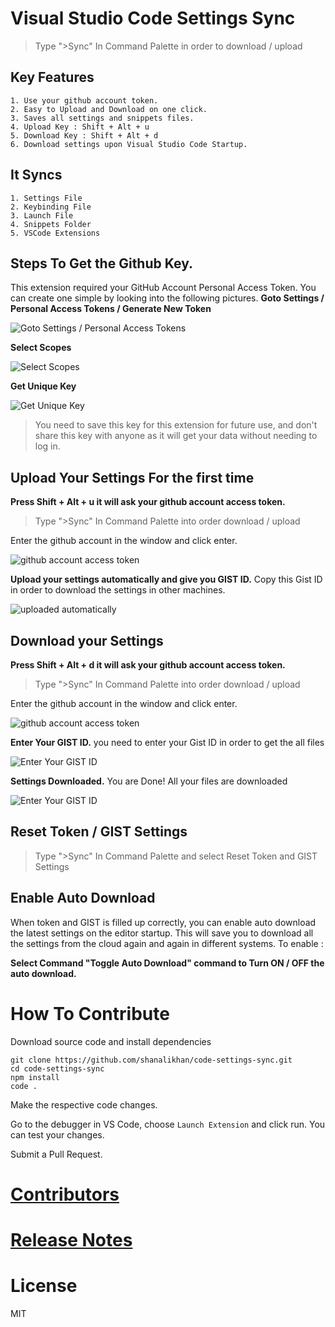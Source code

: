 # Visual Studio Code Settings Sync

> Type ">Sync" In Command Palette in order to download / upload

## Key Features
```
1. Use your github account token.
2. Easy to Upload and Download on one click.
3. Saves all settings and snippets files.
4. Upload Key : Shift + Alt + u
5. Download Key : Shift + Alt + d
6. Download settings upon Visual Studio Code Startup.

```      
## It Syncs
```
1. Settings File
2. Keybinding File
3. Launch File
4. Snippets Folder
5. VSCode Extensions
```
   
## Steps To Get the Github Key.

This extension required your GitHub Account Personal Access Token. You can create one simple by looking into the following pictures.
**Goto Settings / Personal Access Tokens / Generate New Token**


![Goto Settings / Personal Access Tokens](http://shanalikhan.github.io/img/github1.PNG)

**Select Scopes**

![Select Scopes](http://shanalikhan.github.io/img/github2.PNG)

**Get Unique Key**

![Get Unique Key](http://shanalikhan.github.io/img/github3.PNG)


> You need to save this key for this extension for future use, and don't share this key with anyone as it will get your data without needing to log in.


## Upload Your Settings For the first time


**Press Shift + Alt + u it will ask your github account access token.**

> Type ">Sync" In Command Palette into order download / upload

Enter the github account in the window and click enter.

![github account access token](http://shanalikhan.github.io/img/upload1.png)

**Upload your settings automatically and give you GIST ID.**
Copy this Gist ID in order to download the settings in other machines.

![uploaded automatically](http://shanalikhan.github.io/img/upload2.png)


## Download your Settings

**Press Shift + Alt + d it will ask your github account access token.**

> Type ">Sync" In Command Palette into order download / upload

Enter the github account in the window and click enter.

![github account access token](http://shanalikhan.github.io/img/upload1.png)

**Enter Your GIST ID.**
you need to enter your Gist ID in order to get the all files

![Enter Your GIST ID](http://shanalikhan.github.io/img/download2.png)

**Settings Downloaded.**
You are Done! All your files are downloaded

![Enter Your GIST ID](http://shanalikhan.github.io/img/download3.png)

## Reset Token / GIST Settings

> Type ">Sync" In Command Palette and select Reset Token and GIST Settings

## Enable Auto Download
When token and GIST is filled up correctly, you can enable auto download the latest settings on the editor startup. This will save you to download all the settings from the cloud again and again in different systems. To enable :

**Select Command "Toggle Auto Download" command to Turn ON / OFF the auto download.**

# How To Contribute
Download source code and install dependencies

```
git clone https://github.com/shanalikhan/code-settings-sync.git
cd code-settings-sync
npm install
code .
```
Make the respective code changes.

Go to the debugger in VS Code, choose `Launch Extension` and click run. You can test your changes.

Submit a Pull Request.
   

    
# [Contributors](https://github.com/shanalikhan/code-settings-sync/graphs/contributors)
# [Release Notes](http://shanalikhan.github.io/2016/05/14/Visual-studio-code-sync-settings-release-notes.html)
    
# License
MIT
